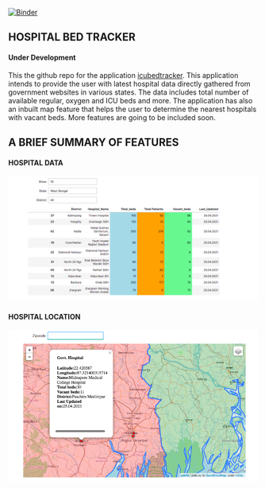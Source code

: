 [![Binder](https://mybinder.org/badge_logo.svg)](https://mybinder.org/v2/gh/hardikroutray/icutracker/HEAD)

## HOSPITAL BED TRACKER

#### Under Development

This the github repo for the application [icubedtracker](https://icubedtracker.herokuapp.com). This application intends to provide the user with latest hospital data directly gathered from government websites in various states. The data includes total number of available regular, oxygen and ICU beds and more. The application has also an inbuilt map feature that helps the user to determine the nearest hospitals with vacant beds. More features are going to be included soon.

## A BRIEF SUMMARY OF FEATURES

#### HOSPITAL DATA

![HOSPITAL BED INFO](https://github.com/hardikroutray/icutracker/blob/main/images/hospitaldata.png)


#### HOSPITAL LOCATION

![HOSPITAL BED INFO](https://github.com/hardikroutray/icutracker/blob/main/images/hospitalonmap.png)
